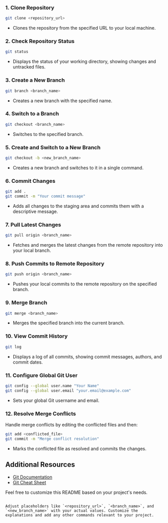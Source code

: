 ### 1. Clone Repository

```bash
git clone <repository_url>
```

- Clones the repository from the specified URL to your local machine.

### 2. Check Repository Status

```bash
git status
```

- Displays the status of your working directory, showing changes and untracked files.

### 3. Create a New Branch

```bash
git branch <branch_name>
```

- Creates a new branch with the specified name.

### 4. Switch to a Branch

```bash
git checkout <branch_name>
```

- Switches to the specified branch.

### 5. Create and Switch to a New Branch

```bash
git checkout -b <new_branch_name>
```

- Creates a new branch and switches to it in a single command.

### 6. Commit Changes

```bash
git add .
git commit -m "Your commit message"
```

- Adds all changes to the staging area and commits them with a descriptive message.

### 7. Pull Latest Changes

```bash
git pull origin <branch_name>
```

- Fetches and merges the latest changes from the remote repository into your local branch.

### 8. Push Commits to Remote Repository

```bash
git push origin <branch_name>
```

- Pushes your local commits to the remote repository on the specified branch.

### 9. Merge Branch

```bash
git merge <branch_name>
```

- Merges the specified branch into the current branch.

### 10. View Commit History

```bash
git log
```

- Displays a log of all commits, showing commit messages, authors, and commit dates.

### 11. Configure Global Git User

```bash
git config --global user.name "Your Name"
git config --global user.email "your.email@example.com"
```

- Sets your global Git username and email.

### 12. Resolve Merge Conflicts

Handle merge conflicts by editing the conflicted files and then:

```bash
git add <conflicted_file>
git commit -m "Merge conflict resolution"
```

- Marks the conflicted file as resolved and commits the changes.

## Additional Resources

- [Git Documentation](https://git-scm.com/doc)
- [Git Cheat Sheet](https://education.github.com/git-cheat-sheet-education.pdf)

Feel free to customize this README based on your project's needs.

```

Adjust placeholders like `<repository_url>`, `<branch_name>`, and `<new_branch_name>` with your actual values. Customize the explanations and add any other commands relevant to your project.
```
